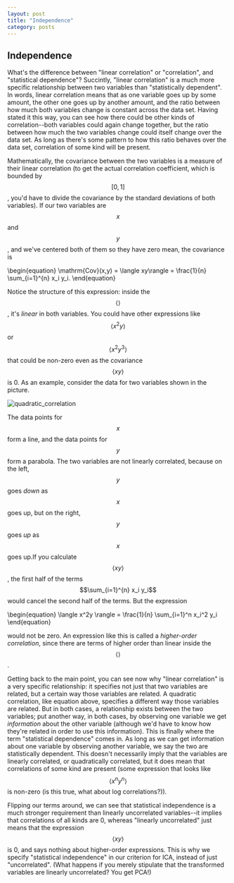 ```yaml
---
layout: post
title: "Independence"
category: posts
---
```


## Independence

What's the difference between "linear correlation" or "correlation", and "statistical dependence"? Succintly, "linear correlation" is a much more specific relationship between two variables than "statistically dependent". In words, linear correlation means that as one variable goes up by some amount, the other one goes up by another amount, and the ratio between how much both variables change is constant across the data set. Having stated it this way, you can see how there could be other kinds of correlation--both variables could again change together, but the ratio between how much the two variables change could itself change over the data set. As long as there's some pattern to how this ratio behaves over the data set, correlation of some kind will be present.

Mathematically, the covariance between the two variables is a measure of their linear correlation (to get the actual correlation coefficient, which is bounded by $$[0,1]$$, you'd have to divide the covariance by the standard deviations of both variables). If our two variables are $$x$$ and $$y$$, and we've centered both of them so they have zero mean, the covariance is

\begin{equation}
\mathrm{Cov}(x,y) = \langle xy\rangle = \frac{1}{n} \sum_{i=1}^{n} x_i y_i.
\end{equation}

Notice the structure of this expression: inside the $$\langle  \rangle$$, it's _linear_ in both variables. You could have other expressions like $$ \langle x^2y \rangle$$ or $$ \langle x^2 y^3 \rangle$$ that could be non-zero even as the covariance $$ \langle xy \rangle$$ is 0. As an example, consider the data for two variables shown in the picture.

![quadratic_correlation](../../../../images/quad_corr.png)

The data points for $$x$$ form a line, and the data points for $$y$$ form a parabola. The two variables are not linearly correlated, because on the left, $$y$$ goes _down_ as $$x$$ goes up, but on the right, $$y$$ goes _up_ as $$x$$ goes up.If you calculate $$ \langle xy \rangle$$, the first half of the terms $$\sum_{i=1}^{n} x_i y_i$$ would cancel the second half of the terms. But the expression 

\begin{equation}
\langle x^2y \rangle = \frac{1}{n} \sum_{i=1}^n x_i^2 y_i
\end{equation}

would not be zero. An expression like this is called a _higher-order correlation_, since there are terms of higher order than linear inside the $$ \langle  \rangle$$. 

Getting back to the main point, you can see now why "linear correlation" is a very specific relationship: it specifies not just that two variables are related, but a certain way those variables are related. A quadratic correlation, like equation above, specifies a different way those variables are related. But in both cases, a relationship exists between the two variables; put another way, in both cases, by observing one variable we get _information_ about the other variable (although we'd have to know how they're related in order to use this information). This is finally where the term "statistical dependence" comes in. As long as we can get information about one variable by observing another variable, we say the two are statistically dependent. This doesn't necessarily imply that the variables are linearly correlated, or quadratically correlated, but it does mean that correlations of some kind are present (some expression that looks like $$ \langle x^ny^n \rangle$$ is non-zero (is this true, what about log correlations?)). 

Flipping our terms around, we can see that statistical independence is a much stronger requirement than linearly uncorrelated variables--it implies that correlations of all kinds are 0, whereas "linearly uncorrelated" just means that the expression $$ \langle xy \rangle$$ is 0, and says nothing about higher-order expressions. This is why we specify "statistical independence" in our criterion for ICA, instead of just "uncorrelated". (What happens if you merely stipulate that the transformed variables are linearly uncorrelated? You get PCA!)
